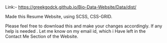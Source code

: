 Link:- https://greekgodck.github.io/Bio-Data-Website/Data/dist/

Made this Resume Website, using SCSS, CSS-GRID.

Please feel free to download this and make your changes accordingly. If any help is needed . Let me know on my email id, which i Have left in the Contact Me Section of the Website.
